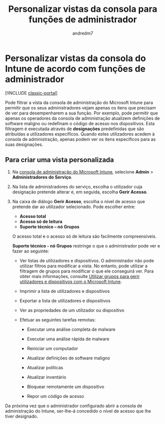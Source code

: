 ﻿---
title: Personalizar vistas da consola para funções de administrador
description: Utilize este tópico para obter ajuda para filtrar a vista da consola de administração do Intune de modo a permitir aos administradores verem apenas os itens de que precisam no âmbito das funções deles.
keywords: ''
author: andredm7
ms.author: andredm
manager: dougeby
ms.date: 12/27/2016
ms.topic: article
ms.prod: ''
ms.service: microsoft-intune
ms.technology: ''
ms.assetid: e0783eaa-67dc-410e-9e80-4d3aa72f36d8
ROBOTS: NOINDEX,NOFOLLOW
ms.reviewer: jeffgilb
ms.suite: ems
ms.custom: intune-classic
ms.openlocfilehash: bdc248689f586a44f4c84568b9d9f9c1fa3e059a
ms.sourcegitcommit: 5eba4bad151be32346aedc7cbb0333d71934f8cf
ms.translationtype: HT
ms.contentlocale: pt-PT
ms.lasthandoff: 04/16/2018
---
# <a name="customize-intune-console-views-according-to-admin-roles"></a>Personalizar vistas da consola do Intune de acordo com funções de administrador

[!INCLUDE [classic-portal](../includes/classic-portal.md)]

Pode filtrar a vista da consola de administração do Microsoft Intune para permitir que os seus administradores vejam apenas os itens que precisam de ver para desempenharem a sua função. Por exemplo, pode permitir que apenas os operadores da consola de administração atualizem definições de software maligno ou redefinam o código de acesso nos dispositivos. Esta filtragem é executada através de **designações** predefinidas que são atribuídas a utilizadores específicos. Quando estes utilizadores acedem à consola de administração, apenas podem ver os itens específicos para as suas designações.

## <a name="to-create-a-custom-view"></a>Para criar uma vista personalizada

1. Na [consola de administração do Microsoft Intune](https://manage.microsoft.com), selecione **Admin** &gt; **Administradores do Serviço**.

2. Na lista de administradores do serviço, escolha o utilizador cuja designação pretende alterar e, em seguida, escolha **Gerir Acesso**.

3. Na caixa de diálogo **Gerir Acesso**, escolha o nível de acesso que pretende dar ao utilizador selecionado. Pode escolher entre:

   -   **Acesso total**
   -   **Acesso só de leitura**
   -   **Suporte técnico – nó Grupos**

   O acesso total e o acesso só de leitura são facilmente compreensíveis. <!--- **Helpdesk - Groups Node** allows users to choose from one of the following designations that provide custom levels of access to the Intune admin console:--->

   **Suporte técnico - nó Grupos** restringe o que o administrador pode ver e fazer ao seguinte:

   -   Ver listas de utilizadores e dispositivos. O administrador não pode utilizar filtros para modificar a vista. No entanto, pode utilizar a filtragem de grupos para modificar o que ele conseguirá ver. Para obter mais informações, consulte [Utilizar grupos para gerir utilizadores e dispositivos com o Microsoft Intune](use-groups-to-manage-users-and-devices-with-microsoft-intune.md).

   -   Imprimir a lista de utilizadores e dispositivos

   -   Exportar a lista de utilizadores e dispositivos

   -   Ver as propriedades de um utilizador ou dispositivo

   -   Efetuar as seguintes tarefas remotas:

       -   Executar uma análise completa de malware

       -   Executar uma análise rápida de malware

       -   Reiniciar um computador

       -   Atualizar definições de software maligno

       -   Atualizar políticas

       -   Atualizar inventário

       -   Bloquear remotamente um dispositivo

       -   Repor um código de acesso

Da próxima vez que o administrador configurado abrir a consola de administração do Intune, ser-lhe-á concedido o nível de acesso que lhe tiver designado.
